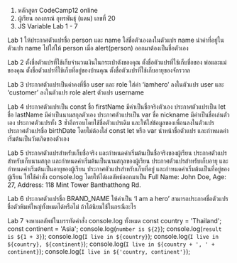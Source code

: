 1. หลักสูตร CodeCamp12 online
2. ผู้เรียน อลงกรณ์ อุทรพันธุ์ (แดน) เลขที่ 20
3. JS Variable Lab 1 - 7

Lab 1
ให้ประกาศตัวแปรชื่อ person และ name
ใส่ชื่อตัวเองลงในตัวแปร name
นำค่าที่อยู่ในตัวแปร name ไปใส่ให้ person
เมื่อ alert(person) ออกมาต้องเป็นชื่อตัวเอง

Lab 2
ตั้งชื่อตัวแปรที่ใช้เก็บจำนวนเงินในกระเป๋าตังของคุณ
ตั้งชื่อตัวแปรที่ใช้เก็บชื่อของ พ่อและแม่ของคุณ
ตั้งชื่อตัวแปรที่ใช้เก็บที่อยู่ของบ้านคุณ
ตั้งชื่อตัวแปรที่ใช้เก็บอายุของจักรวาล

Lab 3
ประกาศตัวแปรเป็นค่าคงที่ชื่อ user และ role
ใส่ค่า ‘iamhero’ ลงในตัวแปร user และ ‘customer’ ลงในตัวแปร role
alert ตัวแปร username

Lab 4
ประกาศตัวแปรเป็น const ชื่อ firstName มีค่าเป็นชื่อจริงตัวเอง
ประกาศตัวแปรเป็น let ชื่อ lastName มีค่าเป็นนามสกุลตัวเอง
ประกาศตัวแปรเป็น var ชื่อ nickname มีค่าเป็นชื่อเล่นตัวเอง
ประกาศตัวแปรทั้ง 3 ซ้ำอีกรอบโดยใช้ชื่อตัวแปรเดิม และให้ใส่ข้อมูลของเพื่อนลงในตัวแปร
ประกาศตัวแปรชื่อ birthDate โดยไม่ต้องใส่ const let หรือ var นำหน้าชื่อตัวแปร และกำหนดค่าเริ่มต้นเป็นวันเกิดของตัวเอง

Lab 5
ประกาศตัวแปรสำหรับเก็บชื่อจริง และกำหนดค่าเริ่มต้นเป็นชื่อจริงของผู้เรียน
ประกาศตัวแปรสำหรับเก็บนามสกุล และกำหนดค่าเริ่มต้นเป็นนามสกุลของผู้เรียน
ประกาศตัวแปรสำหรับเก็บอายุ และกำหนดค่าเริ่มต้นเป็นอายุของผู้เรียน
ประกาศตัวแปรสำหรับเก็บที่อยู่ และกำหนดค่าเริ่มต้นเป็นที่อยู่ของผู้เรียน
ให้ใช้คำสั่ง console.log โดยให้ได้ผลลัพธ์ออกมาเป็น
Full Name: John Doe, Age: 27, Address: 118 Mint Tower Banthatthong Rd.

Lab 6
ประกาศตัวแปรชื่อ BRAND_NAME ให้ค่าเป็น ‘I am a hero’
สามารถประกาศชื่อตัวแปรชื่อตัวพิมพ์ใหญ่ทั้งหมดได้หรือไม่ ถ้าได้นิยมใช้ในกรณีอะไร

Lab 7
จงหาผลลัพธ์ในบรรทัดคำสั่ง console.log ทั้งหมด
const country = 'Thailand';
const continent = 'Asia';
console.log(`number is ${2}`);
console.log(`result is ${1 + 3}`);
console.log(`I live in ${country}`);
console.log(`I live in ${country}, ${continent}`);
console.log(`I live in ${country + ', ' + continent}`);
console.log(`I live in ${'country, continent'}`);
